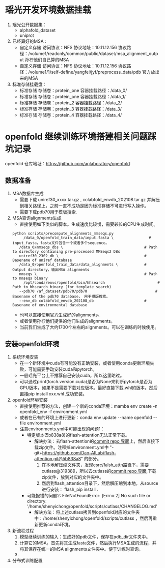 
# 瑶光开发环境数据挂载
1. 瑶光公开数据集：
   * alphafold_dataset
   * uniprot
2. 已经算好的MSA：
   * 自定义存储 访问协议：NFS 协议地址：10.11.12.156 协议路径：/volume1/readonly/common/public/dataset/msa_alignment_output 孙柠他们自己算的MSA
   * 自定义存储 访问协议：NFS 协议地址：10.11.12.156 协议路径：/volume1/1/self-define/yangfei/jyf/preprocess_data/pdb 官方放出来的MSA
3. 标准存储挂载盘：
   * 标准存储 存储卷：protein_one 容器挂载路径：/data_0/
   * 标准存储 存储卷：protein_one 容器挂载路径：/data_1/
   * 标准存储 存储卷：protein_2 容器挂载路径：/data_2/
   * 标准存储 存储卷：protein_3 容器挂载路径：/data_3/
   * 标准存储 存储卷：protein_4 容器挂载路径：/data_4/

# openfold 继续训练环境搭建相关问题踩坑记录
openfold 仓库地址：https://github.com/aqlaboratory/openfold
## 数据准备
1. MSA数据库生成
   * 需要下载 uniref30_xxxx.tar.gz , colabfold_envdb_202108.tar.gz 并解压到相关路径上，之前一直不成功是因为标准存储不可进行写入操作。
   * 需要下载pdb70用于模版搜索.
2. MSA查询alignments生成
   * 直接使用如下类似的脚本。生成速度比较慢，需要较长的CPU生成时间。
   ```Shell
   python scripts/precompute_alignments_mmseqs.py 
		/data_0/openfold_train_data/input.fasta \                # input_fasta，fasta文件包含一个或者多个sequence。
      /data_0/mmseqs_dbs \                                     # Path to directory containing pre-processed MMSeqs2 DBs
      uniref30_2302_db \                                       # Basename of uniref database
      /data_0/openfold_train_data/data_alignments \            # Output directory，输出MSA alignments 
      mmseqs \                                                 # Path to mmseqs binary
		/opt/conda/envs/openfold/bin/hhsearch                        # Path to hhsearch binary (for template search)
      --pdb70 /af_dataset/pdb70/pdb70                               # Basename of the pdb70 database， 用于模版搜索。
      --env_db colabfold_envdb_202108_db                       # Basename of environmental database
   ```
   * 也可以直接使用官方生成好的alignments。
   * 或者使用孙柠他们提供的他们生成的alignments。
   * 当前我们生成了大约1700个左右的alignments。可以在训练的时候使用。
## 安装openfold环境
1. 系统环境安装
   * 在一个新环境中cuda有可能没有正确安装，或者使用conda更新环境失败，可能需要手动安装cuda和pytorch。
   * 一般瑶光平台上不推荐自己安装cuda，所以这里略过。
   * 可以通过print(torch.version.cuda)是否为None来判断pytorch是否为GPU版本，如果不是需要下载对应版本。最好直接下载.whl的版本，然后直接pip install xxx.whl 成功安装。
2. openfold环境安装
   * 直接使用推荐的方法，创建一个新的conda环境：mamba env create -n openfold_env -f environment.yml
   * 或者在已有的环境上进行更新：conda env update --name openfold --file environment.yml
   * 注意environments.yml中可能出现的问题1：
     * 特定版本(5b838a8)的flash-attention无法正常下载。
       * 解决办法：去flash-attention的[commit repo 界面](https://github.com/Dao-AILab/flash-attention/tree/5b838a8bef78186196244a4156ec35bbb58c337d)上，然后直接下载zip文件。注释掉environment.yml中 "- git+https://github.com/Dao-AILab/flash-attention.git@5b838a8" 的部分。
       		1. 在本地解压缩文件夹，发现csrc/falsh_attn路径下，需要cutlass@319389，所以去cutlass的[commit repo 界面](https://github.com/NVIDIA/cutlass/tree/319a389f42b776fae5701afcb943fc03be5b5c25),下载zip文件，放到对应的文件夹中。
       		2. 然后到flash_attention目录下，然后解压缩到本地，从source进行安装： flash_pip install .
	 * 可能报错的问题2: FileNotFoundError: [Errno 2] No such file or directory: '/home/shenyichong/openfold/scripts/cutlass/CHANGELOG.md'
    	 * 解决方法：将上述cutlass拷贝到openfold对应的文件夹中：/home/shenyichong/openfold/scripts/cutlass ，然后再重新更新conda环境。
3. 新流程过程
   1. 模型继续训练的输入：生成好的pdb文件，保存在pdb_dir文件夹中。
   2. 计算它的MSA。首先将其生成fasta文件，然后执行MSA生成的流程，并将其保存在统一的MSA alignments文件夹中。便于训练时查询。
   3. 
4. 分布式训练配置

